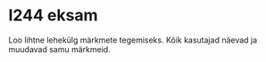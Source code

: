 # I244 eksam

Loo lihtne lehekülg märkmete tegemiseks. Kõik kasutajad näevad ja muudavad samu märkmeid.